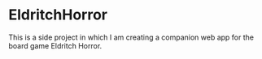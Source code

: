 # EldritchHorror
This is a side project in which I am creating a companion web app for the board game Eldritch Horror.

